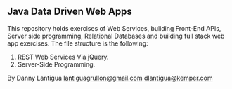 ## Java Data Driven Web Apps

This repository holds exercises of Web Services, buliding Front-End APIs, Server side programming, Relational Databases and building full stack web app 
exercises. The file structure is the following:

1. REST Web Services Via jQuery.
2. Server-Side Programming.

By Danny Lantigua
lantiguagrullon@gmail.com
dlantigua@kemper.com